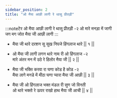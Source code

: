 ```yaml
---
sidebar_position: 2
title: "ओ मैया आछी लागी रे थासु प्रीतड़ी"
---
```


:::noteटेर
ओ मैया आछी लागी रे थासु प्रीतड़ी -२ ओ मारे मनड़ा में जागी <br/>
जग मग जोत मैया जी आछी लागी
:::

- मैया जी थारे दरशन सु सुख निपजे हिंगलाज थारे || १ ||

- ओ मैया जी लागी लगन थारे नाम री ओ हिंगलाज -२ <br/>
  मारे अंतर मन में उठे रे हिलोर मैया जी || २ ||

- मैया जी भक्ति करवा रा घणा कोड है कोड -२ <br/>
  मैया लागे मनडे में मीठा घणा प्यारा मैया जी आछी || ३ ||

- मैया जी ओ हिंगलाज भक्त मंडल री सुण जो विनती <br/>
  ओ थारे भक्तो रे ऊपर राखो हाथ मैया जी आची || ४ ||
